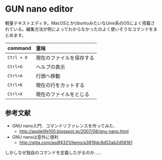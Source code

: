 # GUN nano editor

軽量テキストエディタ。MacOSとかUbuntuみたいなUnix系のOSによく搭載されている。編集方法が例によってわからなかったのよく使いそうなコマンドをまとめます。

| command | 意味     |
| :------------- | :------------- |
| `Ctrl + O`   | 現在のファイルを保存する       |
| `Ctrl+G`|ヘルプの表示|
| `Ctrl+A`|行頭へ移動|
|`Ctrl+K`|現在の行をカットする|
|`Ctrl+X`|現在のファイルをとじる|

## 参考文献

* GNU nano入門．コマンドリファレンスを作ってみた．
  * http://applelife100.blogspot.jp/2007/08/gnu-nano.html
* GNU nanoは意外に便利
  * http://qiita.com/asdf4321/items/a3819dc8d52ab2d56161

しかしなぜ独自のコマンドを定義したがるのか……
